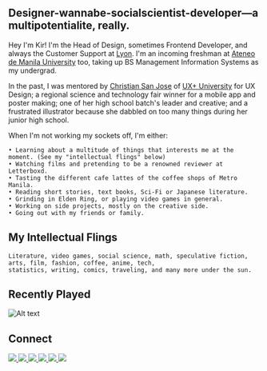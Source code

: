 ## Designer-wannabe-socialscientist-developer—a multipotentialite, really.
Hey I'm Kir! I'm the Head of Design, sometimes Frontend Developer, and always the Customer Support at [Lyon](https://lyon.com.ph/). I'm an incoming freshman at [Ateneo de Manila University](https://www.ateneo.edu/) too, taking up BS Management Information Systems as my undergrad. 

In the past, I was mentored by [Christian San Jose](https://christiansanjose.com/) of [UX+ University](https://university.uxpl.us/) for UX Design; a regional science and technology fair winner for a mobile app and poster making; one of her high school batch's leader and creative; and a frustrated illustrator because she dabbled on too many things during her junior high school.

When I'm not working my sockets off, I'm either:
````
• Learning about a multitude of things that interests me at the moment. (See my "intellectual flings" below)
• Watching films and pretending to be a renowned reviewer at Letterboxd.
• Tasting the different cafe lattes of the coffee shops of Metro Manila.
• Reading short stories, text books, Sci-Fi or Japanese literature.
• Grinding in Elden Ring, or playing video games in general.
• Working on side projects, mostly on the creative side.
• Going out with my friends or family.
````

## My Intellectual Flings
````
Literature, video games, social science, math, speculative fiction, arts, film, fashion, coffee, anime, tech,
statistics, writing, comics, traveling, and many more under the sun.
````

## Recently Played
<section>
  
  ![Alt text](https://spotify-recently-played-readme.vercel.app/api?user=penalberkirstine)
  
</section>

## Connect
<section>
  <a href="https://mail.google.com/mail/u/0/?view=cm&fs=1&to=kir@lyon.com.ph&tf=1" target="_blank" ref="noopener noreferrer">
    <img src="https://img.shields.io/badge/lyon-%23161519.svg?&style=for-the-badge&logo=gmail&logoColor=white"/>
  </a>
  <a href="https://mail.google.com/mail/u/0/?view=cm&fs=1&to=penalberkirstine@gmail.com&tf=1" target="_blank" ref="noopener noreferrer">
    <img src="https://img.shields.io/badge/gmail-%23D44638.svg?&style=for-the-badge&logo=gmail&logoColor=white"/>
  </a>
  <a href="https://www.instagram.com/kirpnlbr/" target="_blank" ref="noopener noreferrer">
    <img src="https://img.shields.io/badge/instagram-%23E4405F.svg?&style=for-the-badge&logo=instagram&logoColor=white"/>
  </a>
  <a href="https://www.facebook.com/kirpnlbr" target="_blank" ref="noopener noreferrer">
    <img src="https://img.shields.io/badge/facebook-%233B5998.svg?&style=for-the-badge&logo=facebook&logoColor=white"/>
  </a>
  <a href="https://www.linkedin.com/in/kirpen/" target="_blank" ref="noopener noreferrer">
    <img src="https://img.shields.io/badge/linkedin-%230077B5.svg?&style=for-the-badge&logo=linkedin&logoColor=white"/>
  </a>
  <a href="https://twitter.com/kirpnlbr" target="_blank" ref="noopener noreferrer">
    <img src="https://img.shields.io/badge/twitter-%2300ACEE.svg?&style=for-the-badge&logo=twitter&logoColor=white"/>
  </a>
</section>
